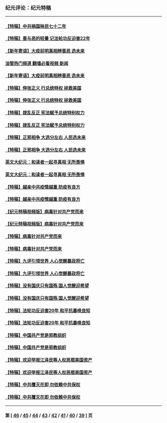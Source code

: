 ### 纪元评论：纪元特稿
---
#### [【特稿】中共祸国殃民七十二年](../../pages/nsc424/n13272607.md?02190330) 
#### [【特稿】善与恶的较量 记法轮功反迫害22年](../../pages/nsc424/n13086597.md?02190330) 
#### [【新年寄语】大疫前明真相辨善恶 选未来](../../pages/nsc424/n12660855.md?02190330) 
#### [油管热门频道 翻墙必看视频 新闻](ok?02190330)
#### [【新年寄语】大疫前明真相辨善恶 选未来](../../pages/nsc424/n12660855.md?02190330) 
#### [【特稿】伸张正义 行总统特权 拯救美国](../../pages/nsc424/n12616806.md?02190330) 
#### [【特稿】伸张正义 行总统特权 拯救美国](../../pages/nsc424/n12616806.md?02190330) 
#### [【特稿】拨乱反正 宪法赋予总统特别权力](../../pages/nsc424/n12598306.md?02190330) 
#### [【特稿】拨乱反正 宪法赋予总统特别权力](../../pages/nsc424/n12598306.md?02190330) 
#### [【特稿】正邪相争 大选分左右 人民选未来](../../pages/nsc424/n12545208.md?02190330) 
#### [【特稿】正邪相争 大选分左右 人民选未来](../../pages/nsc424/n12545208.md?02190330) 
#### [英文大纪元：和读者一起寻真相 无所畏惧](../../pages/nsc424/n12542027.md?02190330) 
#### [英文大纪元：和读者一起寻真相 无所畏惧](../../pages/nsc424/n12542027.md?02190330) 
#### [【特稿】越亲中共疫情越重 防疫有良方](../../pages/nsc424/n12042989.md?02190330) 
#### [【特稿】越亲中共疫情越重 防疫有良方](../../pages/nsc424/n12042989.md?02190330) 
#### [【纪元特稿视频版】病毒针对共产党而来](../../pages/nsc424/n11977328.md?02190330) 
#### [【纪元特稿视频版】病毒针对共产党而来](../../pages/nsc424/n11977328.md?02190330) 
#### [【特稿】病毒针对共产党而来](../../pages/nsc424/n11928818.md?02190330) 
#### [【特稿】病毒针对共产党而来](../../pages/nsc424/n11928818.md?02190330) 
#### [【特稿】九评引领世界 人心觉醒暴政将亡](../../pages/nsc424/n11660496.md?02190330) 
#### [【特稿】九评引领世界 人心觉醒暴政将亡](../../pages/nsc424/n11660496.md?02190330) 
#### [【特稿】没有国庆只有国殇 国人觉醒迎希望](../../pages/nsc424/n11549354.md?02190330) 
#### [【特稿】没有国庆只有国殇 国人觉醒迎希望](../../pages/nsc424/n11549354.md?02190330) 
#### [【特稿】法轮功反迫害20年 和平抗暴唤良知](../../pages/nsc424/n11389135.md?02190330) 
#### [【特稿】法轮功反迫害20年 和平抗暴唤良知](../../pages/nsc424/n11389135.md?02190330) 
#### [【特稿】中国共产党是邪教组织](../../pages/nsc424/n11355551.md?02190330) 
#### [【特稿】中国共产党是邪教组织](../../pages/nsc424/n11355551.md?02190330) 
#### [【特稿】欢迎举报江泽民等人权恶棍美国资产](../../pages/nsc424/n11303040.md?02190330) 
#### [【特稿】欢迎举报江泽民等人权恶棍美国资产](../../pages/nsc424/n11303040.md?02190330) 
#### [【特稿】中共覆灭在即 勿依赖中共保权](../../pages/nsc424/n11278510.md?02190330) 
#### [【特稿】中共覆灭在即 勿依赖中共保权](../../pages/nsc424/n11278510.md?02190330) 

---
#### 第 [ [46](./46.md?02190330) / [45](./45.md?02190330) / [44](./44.md?02190330) / [43](./43.md?02190330) / [42](./42.md?02190330) / [41](./41.md?02190330) / [40](./40.md?02190330) / [39](./39.md?02190330) ] 页
